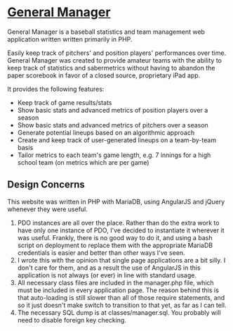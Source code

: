 # [General Manager](http://generalmanagerstats.com) 

General Manager is a baseball statistics and team management web application written written primarily in PHP.

Easily keep track of pitchers' and position players' performances over time. General Manager was created to provide amateur teams with the ability to keep track of statistics and sabermetrics without having to abandon the paper scorebook in favor of a closed source, proprietary iPad app.

It provides the following features:

* Keep track of game results/stats
* Show basic stats and advanced metrics of position players over a season
* Show basic stats and advanced metrics of pitchers over a season
* Generate potential lineups based on an algorithmic approach
* Create and keep track of user-generated lineups on a team-by-team basis
* Tailor metrics to each team's game length, e.g. 7 innings for a high school team (on metrics which are per game)

## Design Concerns
This website was written in PHP with MariaDB, using AngularJS and jQuery whenever they were useful.

1. PDO instances are all over the place. Rather than do the extra work to have only one instance of PDO, I've decided to instantiate it wherever it was useful. Frankly, there is no good way to do it, and using a bash script on deployment to replace them with the appropriate MariaDB credentials is easier and better than other ways I've seen.
2. I wrote this with the opinion that single page applications are a bit silly. I don't care for them, and as a result the use of AngularJS in this application is not always (or ever) in line with standard usage. 
3. All necessary class files are included in the manager.php file, which must be included in every application page. The reason behind this is that auto-loading is still slower than all of those require statements, and so it just doesn't make switch to transition to that yet, as far as I can tell.
4. The necessary SQL dump is at classes/manager.sql. You probably will need to disable foreign key checking.

